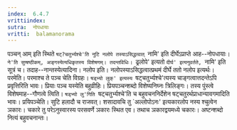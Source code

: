 ```yaml
---
index:  6.4.7
vrittiindex: 
sutra:  नोपधायाः
vritti:  balamanorama 
---
```


पञ्चन् आम् इति स्थिते `षट्?चतुर्भ्यश्चे'ति नुटि नलोपे तस्याऽसिद्धत्वात् `नामि' इति दीर्घेऽप्राप्ते आह--नोपधायाः। `ने'ति सुप्षष्ठीकम्, अङ्गस्येत्यधिकृतस्य विशेषणम्। तदन्तविधिः। `ढ्रलोपे' इत्यतो `दीर्घ' इत्यनुवर्तते, `नामि' इति सूत्रं च। तदाह--नान्तस्येत्यादिना। नलोप इति। नलोपस्याऽसिद्धत्वात्प्रथमं दीर्घे ततो नलोप इत्यर्थः। परमेति। परमाश्च ते पञ्च चेति विग्रहः। `षड्भ्यो लुक्' इत्यस्य `षट्चतुर्भ्यश्चे'त्यस्य चाङ्गत्वात्तदन्तेऽपि प्रवृत्तिरिति भावः। प्रियाः पञ्च यस्येति बहुव्रीहिः। प्रियपञ्चन्शब्दो विशेष्यनिघ्नः त्रिलिङ्गः। तस्य पुंस्त्वे विशेषमाह--गौणत्वे त्विति। `षड्भ्यो लु'गिति `षट्चतुर्भ्यश्चे'ति च बहुवचननिर्देशेन षट्चतुरर्थप्राधान्यावगमादिति भावः। प्रयिपञ्चेति। सुटि हलादौ च राजवत्। शसादावचि तु `अल्लोपोऽनः' इत्यकारलोप नस्य श्चुत्वेन ञकारः। चकारे तु परेऽनुस्वारस्य परसवर्णे ञकारः स्थित एव। तथाच ञकारद्वयमध्ये चकारः। अष्टन्शब्दो नित्यं बहुवचनान्तः। 

